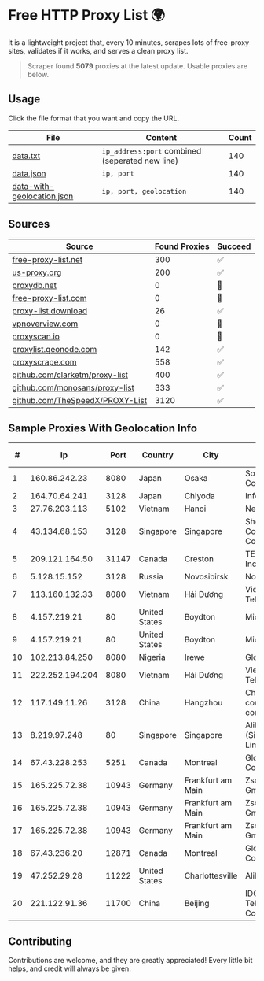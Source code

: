
# Free HTTP Proxy List 🌍

It is a lightweight project that, every 10 minutes, scrapes lots of free-proxy sites, validates if it works, and serves a clean proxy list.


> Scraper found **5079** proxies at the latest update. Usable proxies are below.

## Usage

Click the file format that you want and copy the URL.


|File|Content|Count|
|----|-------|-----|
|[data.txt](https://raw.githubusercontent.com/themiralay/Proxy-List-World/master/data.txt)|`ip_address:port` combined (seperated new line)|140|
|[data.json](https://raw.githubusercontent.com/themiralay/Proxy-List-World/master/data.json)|`ip, port`|140|
|[data-with-geolocation.json](https://raw.githubusercontent.com/themiralay/Proxy-List-World/master/data-with-geolocation.json)|`ip, port, geolocation`|140|

## Sources

|Source|Found Proxies|Succeed|
|------|-------------|-------|
|[free-proxy-list.net](https://free-proxy-list.net)|300|✅|
|[us-proxy.org](https://www.us-proxy.org)|200|✅|
|[proxydb.net](http://proxydb.net)|0|🚫|
|[free-proxy-list.com](https://free-proxy-list.com/?page=&port=&type%5B%5D=http&type%5B%5D=https&up_time=0&search=Search)|0|🚫|
|[proxy-list.download](https://www.proxy-list.download/HTTP)|26|✅|
|[vpnoverview.com](https://vpnoverview.com/privacy/anonymous-browsing/free-proxy-servers)|0|🚫|
|[proxyscan.io](https://www.proxyscan.io)|0|🚫|
|[proxylist.geonode.com](https://proxylist.geonode.com/api/proxy-list?limit=300&page=1&sort_by=lastChecked&sort_type=desc&protocols=http,https)|142|✅|
|[proxyscrape.com](https://api.proxyscrape.com/v2/?request=displayproxies&protocol=http&timeout=10000&country=all&ssl=all&anonymity=all)|558|✅|
|[github.com/clarketm/proxy-list](https://raw.githubusercontent.com/clarketm/proxy-list/master/proxy-list-raw.txt)|400|✅|
|[github.com/monosans/proxy-list](https://raw.githubusercontent.com/monosans/proxy-list/main/proxies/http.txt)|333|✅|
|[github.com/TheSpeedX/PROXY-List](https://raw.githubusercontent.com/TheSpeedX/PROXY-List/master/http.txt)|3120|✅|


## Sample Proxies With Geolocation Info

|#|Ip|Port|Country|City|Internet Service Provider|
|-|--|----|-------|----|-------------------------|
|1|160.86.242.23|8080|Japan|Osaka|Sony Network Communications Inc|
|2|164.70.64.241|3128|Japan|Chiyoda|InfoSphere|
|3|27.76.203.113|5102|Vietnam|Hanoi|Newass2011xDSLHCMC|
|4|43.134.68.153|3128|Singapore|Singapore|Shenzhen Tencent Computer Systems Company Limited|
|5|209.121.164.50|31147|Canada|Creston|TELUS Communications Inc.|
|6|5.128.15.152|3128|Russia|Novosibirsk|Novotelecom Ltd|
|7|113.160.132.33|8080|Vietnam|Hải Dương|VietNam Post and Telecom Corporation|
|8|4.157.219.21|80|United States|Boydton|Microsoft Corporation|
|9|4.157.219.21|80|United States|Boydton|Microsoft Corporation|
|10|102.213.84.250|8080|Nigeria|Irewe|Globacom Limited|
|11|222.252.194.204|8080|Vietnam|Hải Dương|VietNam Post and Telecom Corporation|
|12|117.149.11.26|3128|China|Hangzhou|China Mobile communications corporation|
|13|8.219.97.248|80|Singapore|Singapore|Alibaba Cloud (Singapore) Private Limited|
|14|67.43.228.253|5251|Canada|Montreal|GloboTech Communications|
|15|165.225.72.38|10943|Germany|Frankfurt am Main|Zscaler Switzerland GmbH|
|16|165.225.72.38|10943|Germany|Frankfurt am Main|Zscaler Switzerland GmbH|
|17|165.225.72.38|10943|Germany|Frankfurt am Main|Zscaler Switzerland GmbH|
|18|67.43.236.20|12871|Canada|Montreal|GloboTech Communications|
|19|47.252.29.28|11222|United States|Charlottesville|Alibaba.com LLC|
|20|221.122.91.36|11700|China|Beijing|IDC, China Telecommunications Corporation|



## Contributing

Contributions are welcome, and they are greatly appreciated! Every
little bit helps, and credit will always be given.

